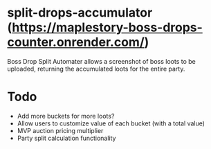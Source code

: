 # split-drops-accumulator (https://maplestory-boss-drops-counter.onrender.com/)
Boss Drop Split Automater allows a screenshot of boss loots to be uploaded, returning the accumulated loots for the entire party.


# Todo
- Add more buckets for more loots?
- Allow users to customize value of each bucket (with a total value)
- MVP auction pricing multiplier
- Party split calculation functionality
